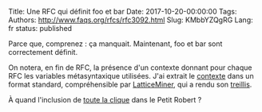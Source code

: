 Title: Une RFC qui définit foo et bar
Date: 2017-10-20-00:00:00
Tags: 
Authors: http://www.faqs.org/rfcs/rfc3092.html
Slug: KMbbYZQgRG
Lang: fr
status: published

Parce que, comprenez : ça manquait. Maintenant,
foo et bar sont correctement définit.

On notera, en fin de RFC, la présence d'un contexte donnant pour chaque RFC les variables métasyntaxique utilisées.
J'ai extrait le [contexte](https://lucas.bourneuf.net/blog/images/links/foobar/context.slf) dans un format standard,
compréhensible par [LatticeMiner](https://sourceforge.net/projects/lattice-miner),
qui a rendu son [treillis](https://lucas.bourneuf.net/blog/images/links/foobar/lattice.png).

À quand l'inclusion de [toute la clique](https://en.wikipedia.org/wiki/Metasyntactic%20variable) dans le Petit Robert ?
